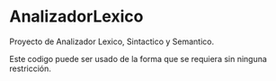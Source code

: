 # AnalizadorLexico
Proyecto de Analizador Lexico, Sintactico y Semantico.

Este codigo puede ser usado de la forma que se requiera sin ninguna restricción.
